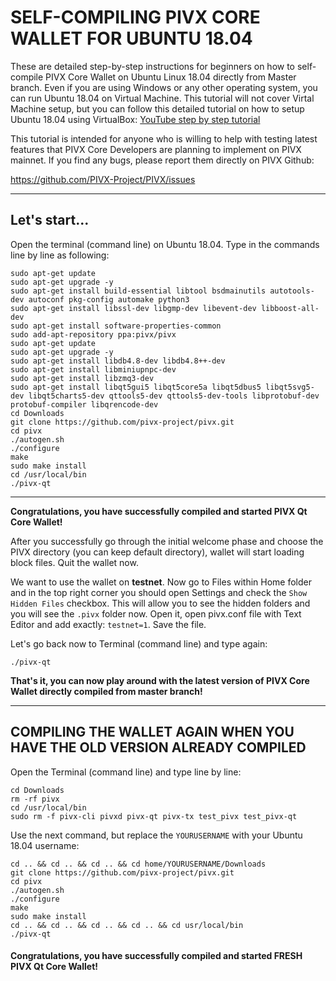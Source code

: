# SELF-COMPILING PIVX CORE WALLET FOR UBUNTU 18.04

These are detailed step-by-step instructions for beginners on how to self-compile PIVX Core Wallet on Ubuntu Linux 18.04 directly from Master branch. Even if you are using Windows or any other operating system, you can run Ubuntu 18.04 on Virtual Machine. This tutorial will not cover Virtal Machine setup, but you can follow this detailed tutorial on how to setup Ubuntu 18.04 using VirtualBox:
[YouTube step by step tutorial](https://www.youtube.com/watch?v=QbmRXJJKsvs)

This tutorial is intended for anyone who is willing to help with testing latest features that PIVX Core Developers are planning to implement on PIVX mainnet. If you find any bugs, please report them directly on PIVX Github:

https://github.com/PIVX-Project/PIVX/issues

---------------------------------------------------------

## Let's start...

Open the terminal (command line) on Ubuntu 18.04. Type in the commands line by line as following:

```
sudo apt-get update
sudo apt-get upgrade -y
sudo apt-get install build-essential libtool bsdmainutils autotools-dev autoconf pkg-config automake python3
sudo apt-get install libssl-dev libgmp-dev libevent-dev libboost-all-dev
sudo apt-get install software-properties-common
sudo add-apt-repository ppa:pivx/pivx
sudo apt-get update
sudo apt-get upgrade -y
sudo apt-get install libdb4.8-dev libdb4.8++-dev
sudo apt-get install libminiupnpc-dev
sudo apt-get install libzmq3-dev
sudo apt-get install libqt5gui5 libqt5core5a libqt5dbus5 libqt5svg5-dev libqt5charts5-dev qttools5-dev qttools5-dev-tools libprotobuf-dev protobuf-compiler libqrencode-dev
cd Downloads
git clone https://github.com/pivx-project/pivx.git
cd pivx
./autogen.sh
./configure
make
sudo make install
cd /usr/local/bin
./pivx-qt
```
--------------------------------------------
**Congratulations, you have successfully compiled and started PIVX Qt Core Wallet!**

After you successfully go through the initial welcome phase and choose the PIVX directory (you can keep default directory), wallet will start loading block files. Quit the wallet now.

We want to use the wallet on **testnet**. Now go to Files within Home folder and in the top right corner you should open Settings and check the `Show Hidden Files` checkbox. This will allow you to see the hidden folders and you will see the `.pivx` folder now. Open it, open pivx.conf file with Text Editor and add exactly:
`testnet=1`. Save the file.

Let's go back now to Terminal (command line) and type again:
```
./pivx-qt
```

**That's it, you can now play around with the latest version of PIVX Core Wallet directly compiled from master branch!**

---------------------------------------------
## COMPILING THE WALLET AGAIN WHEN YOU HAVE THE OLD VERSION ALREADY COMPILED

Open the Terminal (command line) and type line by line:

```
cd Downloads
rm -rf pivx
cd /usr/local/bin
sudo rm -f pivx-cli pivxd pivx-qt pivx-tx test_pivx test_pivx-qt
```

Use the next command, but replace the `YOURUSERNAME` with your Ubuntu 18.04 username:

```
cd .. && cd .. && cd .. && cd home/YOURUSERNAME/Downloads
git clone https://github.com/pivx-project/pivx.git
cd pivx
./autogen.sh
./configure
make
sudo make install
cd .. && cd .. && cd .. && cd .. && cd usr/local/bin
./pivx-qt
```

#### **Congratulations, you have successfully compiled and started FRESH PIVX Qt Core Wallet!**
